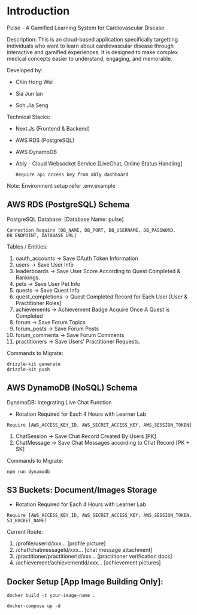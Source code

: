 # Introduction
Pulse - A Gamified Learning System for Cardiovascular Disease

Description: This is an cloud-based application specifically targetting individuals who want to learn about cardiovascular disease through interactive and gamified experiences. It is designed to make complex medical concepts easier to understand, engaging, and memorable.

Developed by:

- Chin Hong Wei

- Sia Jun Ian

- Soh Jia Seng

Technical Stacks:

- Next.Js (Frontend & Backend)

- AWS RDS (PostgreSQL)

- AWS DynamoDB

- Ably - Cloud Websocket Service [LiveChat, Online Status Handling] 

  `Require api access key from ably dashboard`

Note: Environment setup refer .env.example

## AWS RDS (PostgreSQL) Schema
PostgreSQL Database: [Database Name: pulse]

`Connection Require [DB_NAME, DB_PORT, DB_USERNAME, DB_PASSWORD, DB_ENDPOINT, DATABASE_URL] `

Tables / Entities:

1. oauth_accounts -> Save OAuth Token Information
2. users -> Save User Info
3. leaderboards -> Save User Score According to Quest Completed & Rankings.
4. pets -> Save User Pet Info
5. quests -> Save Quest Info
6. quest_completions -> Quest Completed Record for Each User [User & Practitioner Roles]
7. achievements -> Achievement Badge Acquire Once A Quest is Completed
8. forum -> Save Forum Topics
9. forum_posts -> Save Forum Posts
10. forum_comments -> Save Forum Comments
11. practitioners -> Save Users' Practitioner Requests.

Commands to Migrate:
```
drizzle-kit generate
drizzle-kit push
```
## AWS DynamoDB (NoSQL) Schema
DynamoDB: Integrating Live Chat Function

* Rotation Required for Each 4 Hours with Learner Lab

` Require [AWS_ACCESS_KEY_ID, AWS_SECRET_ACCESS_KEY, AWS_SESSION_TOKEN] `

1. ChatSession -> Save Chat Record Created By Users [PK]
2. ChatMessage -> Save Chat Messages according to Chat Record [PK + SK]

Commands to Migrate:
```
npm run dynamodb
```

## S3 Buckets: Document/Images Storage
* Rotation Required for Each 4 Hours with Learner Lab

` Require [AWS_ACCESS_KEY_ID, AWS_SECRET_ACCESS_KEY, AWS_SESSION_TOKEN, S3_BUCKET_NAME] `

Current Route:
1. /profile/userId/xxx... [profile picture]
2. /chat/chatmessageId/xxx... [chat message attachment]
3. /practitioner/practitionerId/xxx... [practitioner verification docs]
4. /achievement/achievementId/xxx... [achievement pictures]

## Docker Setup [App Image Building Only]:

```
docker build -t your-image-name .
```

```
docker-compose up -d
```